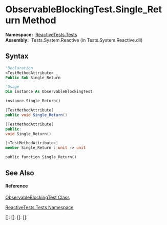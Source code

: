 # ObservableBlockingTest.Single\_Return Method

**Namespace:**  [ReactiveTests.Tests](ReactiveTests.Tests\ReactiveTests.Tests.md)  
**Assembly:**  Tests.System.Reactive (in Tests.System.Reactive.dll)

## Syntax

```vb
'Declaration
<TestMethodAttribute> _
Public Sub Single_Return
```

```vb
'Usage
Dim instance As ObservableBlockingTest

instance.Single_Return()
```

```csharp
[TestMethodAttribute]
public void Single_Return()
```

```c++
[TestMethodAttribute]
public:
void Single_Return()
```

```fsharp
[<TestMethodAttribute>]
member Single_Return : unit -> unit 
```

```jscript
public function Single_Return()
```

## See Also

#### Reference

[ObservableBlockingTest Class](ObservableBlockingTest\ObservableBlockingTest.md)

[ReactiveTests.Tests Namespace](ReactiveTests.Tests\ReactiveTests.Tests.md)

[]: 
[]: 
[]: 
[]: 